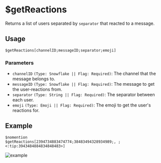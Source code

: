 # $getReactions
Returns a list of users separated by `separator` that reacted to a message.

## Usage
```
$getReactions[channelID;messageID;separator;emoji]
```

### Parameters
- `channelID` `(Type: Snowflake || Flag: Required)`: The channel that the message belongs to.
- `messageID` `(Type: Snowflake || Flag: Required)`: The message to get the user-reactions from.
- `separator` `(Type: String || Flag: Required)`: The separator between each user.
- `emoji` `(Type: Emoji || Flag: Required)`: The emoji to get the user's reactions for.

## Example
```
$nomention
$getReactions[2394734883474774;38483494328934989;, ;<:tip:3943484884834848483>]
```

![example](https://user-images.githubusercontent.com/69215413/123293801-488f9980-d4e2-11eb-9a1b-241c4b51f845.png)
